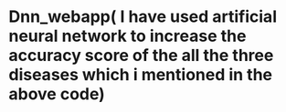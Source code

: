 # Dnn_webapp( I have used artificial neural network to increase the accuracy score of the all the three diseases which i mentioned in the above code)
